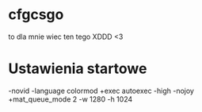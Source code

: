 # cfgcsgo
to dla mnie wiec ten tego XDDD <3


# Ustawienia startowe
-novid -language colormod +exec autoexec -high -nojoy +mat_queue_mode 2 -w 1280 -h 1024
